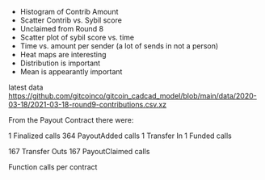 - Histogram of Contrib Amount  
- Scatter Contrib vs. Sybil score  
- Unclaimed from Round 8  
- Scatter plot of sybil score vs. time  
- Time vs. amount per sender (a lot of sends in not a person)  
- Heat maps are interesting  
- Distribution is important
- Mean is appearantly important


latest data
https://github.com/gitcoinco/gitcoin_cadcad_model/blob/main/data/2020-03-18/2021-03-18-round9-contributions.csv.xz



From the Payout Contract there were:

   1	Finalized calls
 364	PayoutAdded calls
   1	Transfer In
   1	Funded calls

 167 Transfer Outs
 167	PayoutClaimed calls


Function calls per contract


